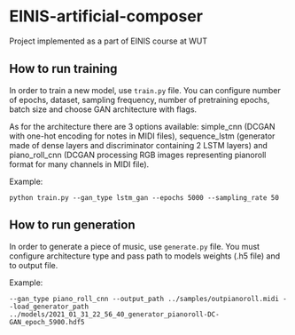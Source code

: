 # EINIS-artificial-composer
Project implemented as a part of EINIS course at WUT

## How to run training

In order to train a new model, use ```train.py``` file. You can configure number
of epochs, dataset, sampling frequency, number of pretraining epochs, batch size
and choose GAN architecture with flags. 

As for the architecture there are 3 options available: simple_cnn (DCGAN with one-hot encoding
for notes in MIDI files), sequence_lstm (generator made of dense layers and discriminator containing
2 LSTM layers) and piano_roll_cnn (DCGAN processing RGB images representing pianoroll format
for many channels in MIDI file).

Example: 

```python train.py --gan_type lstm_gan --epochs 5000 --sampling_rate 50```

## How to run generation

In order to generate a piece of music, use ```generate.py``` file. You must configure
architecture type and pass path to models weights (.h5 file) and to output file.

Example:

```--gan_type piano_roll_cnn --output_path ../samples/outpianoroll.midi --load_generator_path ../models/2021_01_31_22_56_40_generator_pianoroll-DC-GAN_epoch_5900.hdf5```